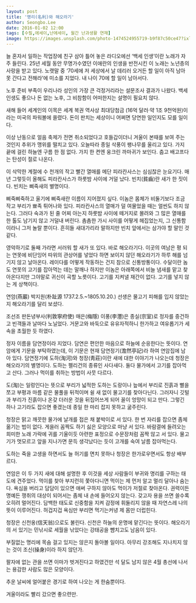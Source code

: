 ```yaml
---
layout: post
title: '명리(名利)와 해오라기'
author: Seongbo.Lee
date: 2016-01-02 12:00
tags: [수필,에세이,난에세이, 월간 난과생활 연재]
image: https://images.unsplash.com/photo-1474524955719-b9f87c50ce47?ixlib=rb-1.2.1&ixid=eyJhcHBfaWQiOjEyMDd9&auto=format&fit=crop&w=1280&q=80
---
```


늘 혼자서 일하는 작업장에 친구 삼아 틀어 놓은 라디오에선 ‘백세 인생’이란 노래가 자주 들린다. 25년 세월 동안 무명가수였던 이애란의 인생을 반전시킨 이 노래는 노년층의 사랑을 받고 있다. 노랫말 중 ‘70세에 저 세상에서 날 데리러 오거든 할 일이 아직 남아 못 간다고 전해라’에 미소를 지었다. 내 나이 70에 할 일이 남아서다.

노후 준비 부족이 우리나라 성인의 가장 큰 걱정거리라는 설문조사 결과가 나왔다. 백세 인생도 좋으나 돈 없는 노후, 그 비참함이 어떠한지는 설명이 필요치 않다.

새해 들어 세계인의 이목은 세계 복권 역사상 최대당첨금 (16억 달러·약 1조 9천억원)이라는 미국의 파워볼에 쏠렸다. 돈이 판치는 세상이니 어쩌면 당연한 일인지도 모를 일이다.

이상 난동으로 얼음 축제가 전면 취소되었다고 호들갑이더니 겨울이 본때를 보여 주는 것인지 추위가 맹위를 떨치고 있다. 오늘따라 종일 삭풍이 팽나무를 울리고 있다. 가지 끝에 걸린 하늘엔 구름 한 점 없다. 가지 한 켠엔 웅크린 까마귀가 보인다. 춥고 배고프다는 탄성이 절로 나온다.

이 삭막한 계절에 수 천개의 작고 빨간 열매를 메단 피라칸사스는 심심찮은 눈요기다. 매년 그렇듯이 올해도 피라칸사스가 하룻밤 사이에 거덜 났다. 빈치(貧齒)란 새가 한 짓이다. 빈치는 삐죽새의 별명이다.

삐죽삐죽하고 울기에 삐죽새란 이름이 지어졌지 싶다. 이놈은 몸체가 비둘기보다 조금 작고 부리가 뾰족 튀어나와 있다. 피라칸사스의 열매가 덜 여물었을 때는 얼씬도 하지 않는다. 그러다 숙과가 된 줄 어찌 아는지 하룻밤 사이에 떼거지로 몰려와 그 많은 열매를 한 톨도 남기지 않고 거덜내 버린다. 촘촘한 가시 사이를 어떻게 헤집었는지, 그 신통함이라니 그저 놀랄 뿐이다. 흔히들 새대가리라 말하지만 빈치 앞에서는 삼가야 할 말인 것 같다.

영악하기로 둘째 가라면 서러워 할 새가 또 있다. 바로 해오라기다. 이곳의 여남은 평 되는 연못에 비단잉어 따위의 관상어를 넣었다 하면 보이지 않던 해오라기가 하루 해를 넘기지 않고 날아온다. 레이다를 어떻게 작동하는 건지 참으로 신통방통이다. 수달이란 놈도 연못의 고기를 잡아먹는 데는 말깨나 하지만 이놈은 아래쪽에서 비늘 냄새를 맡고 찾아온다지만 그야말로 귀신이 곡할 노릇이다. 고기를 지켜낼 재간이 없다. 고기를 넣지 않는 게 상책이다.

연암(燕巖) 박지원(朴趾源 1737.2.5.~1805.10.20.) 선생은 물고기 피해를 입지 않았는지 해오라기를 달리 보셨다.

조선조 판돈녕부사(判敦寧府使) 매은(梅隱) 이풍(李灃)은 종실(宗室)로 정자를 중건하고 빈객들과 날마다 노닐었다. 거문고와 바둑으로 유유자적하니 한가하고 여유롭기가 세속을 초월한 듯 하였다.

정자 이름을 담연정이라 지었다. 담연은 편안한 마음으로 하늘에 순응한다는 뜻이다. 연암에게 기문을 부탁하였는데, 이 기문은 현재 담연정기(澹然亭記)라 하여 연암집에 남아 있다. 담연정기에 도하(淘河)와 청장(靑莊)이란 새에 대한 이야기가 나오는데 청장은 해오라기의 별명이다. 도하는 펠리건의 종류인 사다새다. 둘다 물가에서 고기를 잡아먹고 산다. 그러나 먹이를 취하는 방법이 사뭇 다르다.

도(淘)는 일렁인다는 뜻으로 부리가 넓적한 도하는 도랑이나 늪에서 부리로 진흙과 뻘을 쪼고 부평과 마름 같은 물풀을 뒤적이며 쉴 새 없이 물고기를 찾아다닌다. 그러자니 깃털과 부리가 진흙이나 온갖 더러운 것을 뒤집어쓰게 되어 꼴이 엉망이 되고 만다. 그렇긴 하나 고기라도 잡으면 좋겠는데 종일 한 마리 잡지 못하고 굶주린다.

청장은 맑고 깨끗한 물가에 날개를 접은 채 붙박이로 서 있다. 한 번 자리를 잡으면 좀체 옮기는 법이 없다. 게을러 꼼짝도 하기 싫은 모양으로 마냥 서 있다. 바람결에 들려오는 희미한 노래 가락에 귀를 기울이듯 아련한 표정으로 수문장처럼 꼼짝 않고 서 있다. 물고기가 멋모르고 앞을 지나가면 문득 생각났다는 듯이 고개를 숙여 날름 잡아먹는다.

도하는 죽을 고생을 하면서도 늘 허기를 면치 못하나 청장은 한가로우면서도 항상 배부르다.

연암은 이 두 가지 새에 대해 설명한 후 이것을 세상 사람들이 부귀와 명리를 구하는 태도에 견주었다. 먹이를 찾아 부지런히 쫓아다니면 먹이는 제 먼저 알고 멀리 달아나 숨는다. 욕심을 버리고 담담이 있으면 애써 구하지 않아도 먹이가 저절로 찾아온다. 권력이든 명예든 쟁취의 대상이 되어서는 좀체 내 손에 들어오지 않는다. 갖고자 용을 쓰면 쓸수록 오히려 멀어진다. 담백한 태도로 신중함을 지켜 감정에 휘둘리지 않을 때 자연스레 나의 뜻이 이루어진다. 허겁지겁 욕심만 부리면 먹기는커녕 제 몸만 더럽힌다.

청장은 신천옹(信天翁)으로도 불린다. 신천은 하늘의 운명에 맡긴다는 뜻이다. 해오라기의 서 있기는 민낚시로 세월을 낚았다는 강태공을 뺨치고도 남음이 있다.

부질없는 명리에 목숨 걸고 있지는 않은지 돌아볼 일이다. 아무리 강조해도 지나치지 않는 것이 조신(操身)이라 하지 않던가.

팔자에 없는 관을 쓰면 이마가 벗겨진다고 하였건만 석 달도 남지 않은 4월 총선에 나서는 용감한 사람도 많은 모양이다.

추운 날씨에 얼어붙은 경기로 하여 나오는 게 한숨뿐이다.

겨울이라도 빨리 갔으면 좋으련만.
